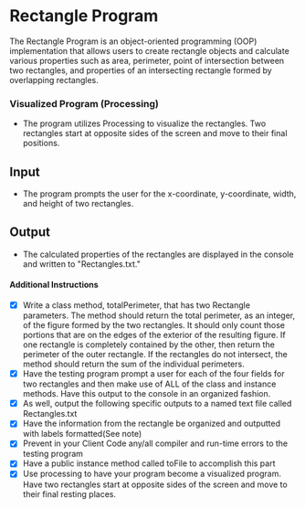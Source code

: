 # Rectangle Program

The Rectangle Program is an object-oriented programming (OOP) implementation that allows users to create rectangle objects and calculate various properties such as area, perimeter, point of intersection between two rectangles, and properties of an intersecting rectangle formed by overlapping rectangles.

### Visualized Program (Processing)
- The program utilizes Processing to visualize the rectangles. Two rectangles start at opposite sides of the screen and move to their final positions.

## Input
- The program prompts the user for the x-coordinate, y-coordinate, width, and height of two rectangles.

## Output
- The calculated properties of the rectangles are displayed in the console and written to "Rectangles.txt."


#### Additional Instructions
- [X] Write a class method, totalPerimeter, that has two Rectangle parameters. The method should return the total perimeter, as an integer, of the figure formed by the two rectangles. It should only count those portions that are on the edges of the exterior of the resulting figure. If one rectangle is completely contained by the other, then return the perimeter of the outer rectangle. If the rectangles do not intersect, the method should return the sum of the individual perimeters.
- [X] Have the testing program prompt a user for each of the four fields for two rectangles and then make use of ALL of the class and instance methods. Have this output to the console in an organized fashion.
- [X] As well, output the following specific outputs to a named text file called Rectangles.txt
- [X] Have the information from the rectangle be organized and outputted with labels formatted(See note)
- [X] Prevent in your Client Code any/all compiler and run-time errors to the testing program
- [X] Have a public instance method called toFile to accomplish this part 
- [X] Use processing to have your program become a visualized program. Have two rectangles start at opposite sides of the screen and move to their final resting places.
